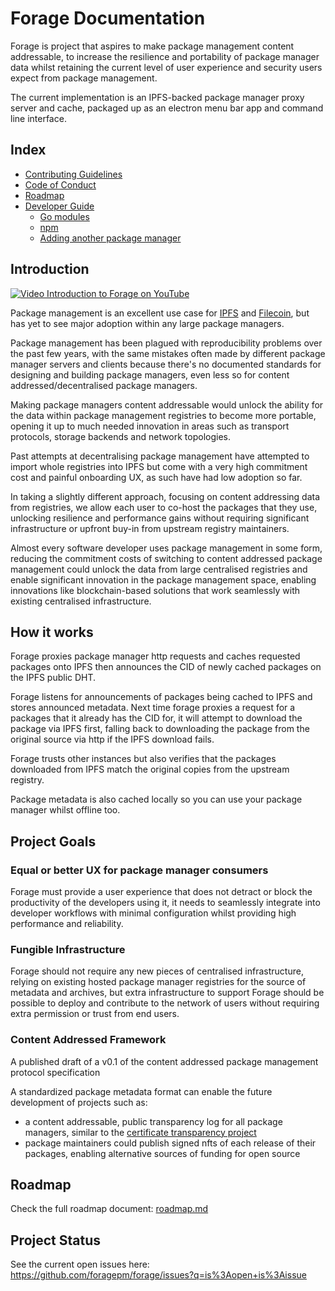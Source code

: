 # Forage Documentation

Forage is project that aspires to make package management content addressable, to increase the resilience and portability of package manager data whilst retaining the current level of user experience and security users expect from package management.

The current implementation is an IPFS-backed package manager proxy server and cache, packaged up as an electron menu bar app and command line interface.

## Index

- [Contributing Guidelines](contributing.md)
- [Code of Conduct](code-of-conduct.md)
- [Roadmap](roadmap.md)
- [Developer Guide](development.md)
  - [Go modules](go.md)
  - [npm](npm.md)
  - [Adding another package manager](add-a-package-manager.md)

## Introduction

[![Video Introduction to Forage on YouTube](https://img.youtube.com/vi/uNuPJHP2lfU/0.jpg)](https://www.youtube.com/watch?v=uNuPJHP2lfU)

Package management is an excellent use case for [IPFS](https://ipfs.io) and [Filecoin](https://filecoin.io), but has yet to see major adoption within any large package managers.

Package management has been plagued with reproducibility problems over the past few years, with the same mistakes often made by different package manager servers and clients because there's no documented standards for designing and building package managers, even less so for content addressed/decentralised package managers.

Making package managers content addressable would unlock the ability for the data within package management registries to become more portable, opening it up to much needed innovation in areas such as transport protocols, storage backends and network topologies.

Past attempts at decentralising package management have attempted to import whole registries into IPFS but come with a very high commitment cost and painful onboarding UX, as such have had low adoption so far.

In taking a slightly different approach, focusing on content addressing data from registries, we allow each user to co-host the packages that they use, unlocking resilience and performance gains without requiring significant infrastructure or upfront buy-in from upstream registry maintainers.

Almost every software developer uses package management in some form, reducing the commitment costs of switching to content addressed package management could unlock the data from large centralised registries and enable significant innovation in the package management space, enabling innovations like blockchain-based solutions that work seamlessly with existing centralised infrastructure.

## How it works

Forage proxies package manager http requests and caches requested packages onto IPFS then announces the CID of newly cached packages on the IPFS public DHT.

Forage listens for announcements of packages being cached to IPFS and stores announced metadata. Next time forage proxies a request for a packages that it already has the CID for, it will attempt to download the package via IPFS first, falling back to downloading the package from the original source via http if the IPFS download fails.

Forage trusts other instances but also verifies that the packages downloaded from IPFS match the original copies from the upstream registry.

Package metadata is also cached locally so you can use your package manager whilst offline too.

## Project Goals

### Equal or better UX for package manager consumers

Forage must provide a user experience that does not detract or block the productivity of the developers using it, it needs to seamlessly integrate into developer workflows with minimal configuration whilst providing high performance and reliability.

### Fungible Infrastructure

Forage should not require any new pieces of centralised infrastructure, relying on existing hosted package manager registries for the source of metadata and archives, but extra infrastructure to support Forage should be possible to deploy and contribute to the network of users without requiring extra permission or trust from end users.

### Content Addressed Framework

A published draft of a v0.1 of the content addressed package management protocol specification

A standardized package metadata format can enable the future development of projects such as:
* a content addressable, public transparency log for all package managers, similar to the [certificate transparency project](https://certificate.transparency.dev/)
* package maintainers could publish signed nfts of each release of their packages, enabling alternative sources of funding for open source

## Roadmap

Check the full roadmap document: [roadmap.md](roadmap.md)

## Project Status

See the current open issues here: https://github.com/foragepm/forage/issues?q=is%3Aopen+is%3Aissue
